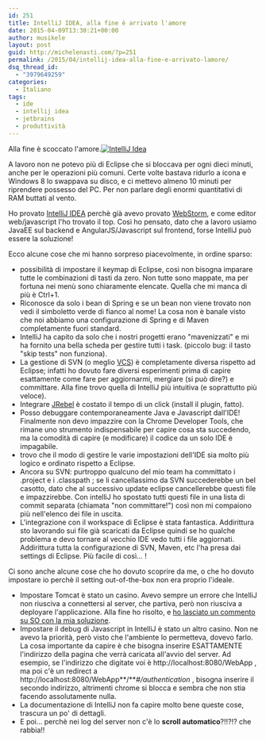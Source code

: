 ```yaml
---
id: 251
title: IntelliJ IDEA, alla fine è arrivato l'amore
date: 2015-04-09T13:30:21+00:00
author: musikele
layout: post
guid: http://michelenasti.com/?p=251
permalink: /2015/04/intellij-idea-alla-fine-e-arrivato-lamore/
dsq_thread_id:
  - "3979649259"
categories:
  - Italiano
tags:
  - ide
  - intellij idea
  - jetbrains
  - produttività
---
```

Alla fine è scoccato l'amore.[<img class="alignright wp-image-252 size-medium" src="https://i2.wp.com/michelenasti.com/wp-content/uploads/2015/04/idea-300x300.png?fit=300%2C300" alt="IntelliJ Idea" srcset="https://i2.wp.com/michelenasti.com/wp-content/uploads/2015/04/idea.png?resize=300%2C300 300w, https://i2.wp.com/michelenasti.com/wp-content/uploads/2015/04/idea.png?resize=150%2C150 150w, https://i2.wp.com/michelenasti.com/wp-content/uploads/2015/04/idea.png?w=512 512w" sizes="(max-width: 300px) 100vw, 300px" data-recalc-dims="1" />](https://i2.wp.com/michelenasti.com/wp-content/uploads/2015/04/idea.png)

A lavoro non ne potevo più di Eclipse che si bloccava per ogni dieci minuti, anche per le operazioni più comuni. Certe volte bastava ridurlo a icona e Windows 8 lo swappava su disco, e ci mettevo almeno 10 minuti per riprendere possesso del PC. Per non parlare degli enormi quantitativi di RAM buttati al vento.

Ho provato [IntelliJ IDEA](https://www.jetbrains.com/idea/) perchè già avevo provato [WebStorm](https://www.jetbrains.com/webstorm/), e come editor web/javascript l'ho trovato il top. Così ho pensato, dato che a lavoro usiamo JavaEE sul backend e AngularJS/Javascript sul frontend, forse IntelliJ può essere la soluzione!

Ecco alcune cose che mi hanno sorpreso piacevolmente, in ordine sparso:

  * possibilità di impostare il keymap di Eclipse, così non bisogna imparare tutte le combinazioni di tasti da zero. Non tutte sono mappate, ma per fortuna nei menù sono chiaramente elencate. Quella che mi manca di più è Ctrl+1.
  * Riconosce da solo i bean di Spring e se un bean non viene trovato non vedi il simboletto verde di fianco al nome! La cosa non è banale visto che noi abbiamo una configurazione di Spring e di Maven completamente fuori standard.
  * IntelliJ ha capito da solo che i nostri progetti erano "mavenizzati" e mi ha fornito una bella scheda per gestire tutti i task. (piccolo bug: il tasto "skip tests" non funziona).
  * La gestione di SVN (o meglio [VCS](http://en.wikipedia.org/wiki/Revision_control)) è completamente diversa rispetto ad Eclipse; infatti ho dovuto fare diversi esperimenti prima di capire esattamente come fare per aggiornarmi, mergiare (si può dire?) e committare. Alla fine trovo quella di IntelliJ più intuitiva (e soprattutto più veloce).
  * Integrare [JRebel](http://zeroturnaround.com/software/jrebel/) è costato il tempo di un click (install il plugin, fatto).
  * Posso debuggare contemporaneamente Java e Javascript dall'IDE! Finalmente non devo impazzire con la Chrome Developer Tools, che rimane uno strumento indispensabile per capire cosa sta succedendo, ma la comodità di capire (e modificare) il codice da un solo IDE è impagabile.
  * trovo che il modo di gestire le varie impostazioni dell'IDE sia molto più logico e ordinato rispetto a Eclipse.
  * Ancora su SVN: purtroppo qualcuno del mio team ha committato i .project e i .classpath ; se li cancellassimo da SVN succederebbe un bel casotto, dato che al successivo update eclipse cancellerebbe questi file e impazzirebbe. Con intelliJ ho spostato tutti questi file in una lista di commit separata (chiamata "non committare!") così non mi compaiono più nell'elenco dei file in uscita.
  * L'integrazione con il workspace di Eclipse è stata fantastica. Addirittura sto lavorando sui file già scaricati da Eclipse quindi se ho qualche problema e devo tornare al vecchio IDE vedo tutti i file aggiornati. Addirittura tutta la configurazione di SVN, Maven, etc l'ha presa dai settings di Eclipse. Più facile di così... !

Ci sono anche alcune cose che ho dovuto scoprire da me, o che ho dovuto impostare io perchè il setting out-of-the-box non era proprio l'ideale.

  * Impostare Tomcat è stato un casino. Avevo sempre un errore che IntelliJ non riusciva a connettersi al server, che partiva, però non riusciva a deployare l'applicazione. Alla fine ho risolto, e [ho lasciato un commento su SO con la mia soluzione](http://stackoverflow.com/questions/25147843/server-is-not-connected-when-trying-to-deploy-with-intellij/29509240#29509240).
  * Impostare il debug di Javascript in IntelliJ è stato un altro casino. Non ne avevo la priorità, però visto che l'ambiente lo permetteva, dovevo farlo. La cosa importante da capire è che bisogna inserire ESATTAMENTE l'indirizzo della pagina che verrà caricata all'avvio del server. Ad esempio, se l'indirizzo che digitate voi è http://localhost:8080/WebApp , ma poi c'è un redirect a http://localhost:8080/WebApp**/**_#/authentication_ , bisogna inserire il secondo indirizzo, altrimenti chrome si blocca e sembra che non stia facendo assolutamente nulla.
  * La documentazione di IntelliJ non fa capire molto bene queste cose, trascura un po' di dettagli.
  * E poi... perchè nei log del server non c'è lo **scroll automatico**?!!?!? che rabbia!!